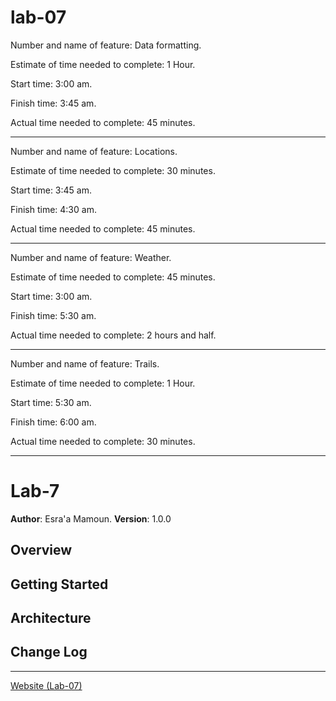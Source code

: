 # lab-07

Number and name of feature: Data formatting.

Estimate of time needed to complete: 1 Hour.

Start time: 3:00 am.

Finish time: 3:45 am.

Actual time needed to complete: 45 minutes.

---

Number and name of feature: Locations.

Estimate of time needed to complete: 30 minutes.

Start time: 3:45 am.

Finish time: 4:30 am.

Actual time needed to complete: 45 minutes.

---

Number and name of feature: Weather.

Estimate of time needed to complete: 45 minutes.

Start time: 3:00 am.

Finish time: 5:30 am.

Actual time needed to complete: 2 hours and half.

---

Number and name of feature: Trails.

Estimate of time needed to complete: 1 Hour.

Start time: 5:30 am.

Finish time: 6:00 am.

Actual time needed to complete: 30 minutes.

---


# Lab-7

**Author**: Esra'a Mamoun.
**Version**: 1.0.0

## Overview
<!-- Provide a high level overview of what this application is and why you are building it, beyond the fact that it's an assignment for this class. (i.e. What's your problem domain?) -->

## Getting Started
<!-- What are the steps that a user must take in order to build this app on their own machine and get it running? -->

## Architecture
<!-- Provide a detailed description of the application design. What technologies (languages, libraries, etc) you're using, and any other relevant design information. -->

## Change Log
<!-- Use this area to document the iterative changes made to your application as each feature is successfully implemented. Use time stamps. Here's an examples:

01-01-2001 4:59pm - Application now has a fully-functional express server, with a GET route for the location resource.

## Credits and Collaborations
<!-- Give credit (and a link) to other people or resources that helped you build this application. -->

---

[Website (Lab-07)](https://city-exp.herokuapp.com/)